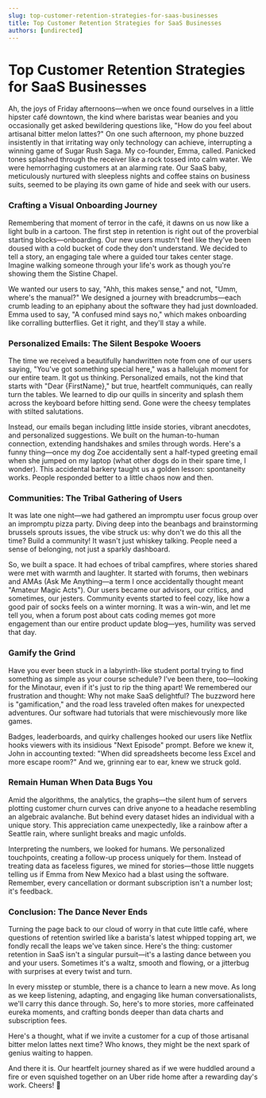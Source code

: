 ```yaml
---
slug: top-customer-retention-strategies-for-saas-businesses
title: Top Customer Retention Strategies for SaaS Businesses
authors: [undirected]
---
```



# Top Customer Retention Strategies for SaaS Businesses

Ah, the joys of Friday afternoons—when we once found ourselves in a little hipster café downtown, the kind where baristas wear beanies and you occasionally get asked bewildering questions like, "How do you feel about artisanal bitter melon lattes?" On one such afternoon, my phone buzzed insistently in that irritating way only technology can achieve, interrupting a winning game of Sugar Rush Saga. My co-founder, Emma, called. Panicked tones splashed through the receiver like a rock tossed into calm water. We were hemorrhaging customers at an alarming rate. Our SaaS baby, meticulously nurtured with sleepless nights and coffee stains on business suits, seemed to be playing its own game of hide and seek with our users.

### Crafting a Visual Onboarding Journey

Remembering that moment of terror in the café, it dawns on us now like a light bulb in a cartoon. The first step in retention is right out of the proverbial starting blocks—onboarding. Our new users mustn't feel like they’ve been doused with a cold bucket of code they don't understand. We decided to tell a story, an engaging tale where a guided tour takes center stage. Imagine walking someone through your life's work as though you're showing them the Sistine Chapel. 

We wanted our users to say, "Ahh, this makes sense," and not, "Umm, where's the manual?" We designed a journey with breadcrumbs—each crumb leading to an epiphany about the software they had just downloaded. Emma used to say, "A confused mind says no," which makes onboarding like corralling butterflies. Get it right, and they'll stay a while.

### Personalized Emails: The Silent Bespoke Wooers

The time we received a beautifully handwritten note from one of our users saying, "You've got something special here," was a hallelujah moment for our entire team. It got us thinking. Personalized emails, not the kind that starts with "Dear {FirstName}," but true, heartfelt communiqués, can really turn the tables. We learned to dip our quills in sincerity and splash them across the keyboard before hitting send. Gone were the cheesy templates with stilted salutations.

Instead, our emails began including little inside stories, vibrant anecdotes, and personalized suggestions. We built on the human-to-human connection, extending handshakes and smiles through words. Here's a funny thing—once my dog Zoe accidentally sent a half-typed greeting email when she jumped on my laptop (what other dogs do in their spare time, I wonder). This accidental barkery taught us a golden lesson: spontaneity works. People responded better to a little chaos now and then.

### Communities: The Tribal Gathering of Users

It was late one night—we had gathered an impromptu user focus group over an impromptu pizza party. Diving deep into the beanbags and brainstorming brussels sprouts issues, the vibe struck us: why don't we do this all the time? Build a community! It wasn't just whiskey talking. People need a sense of belonging, not just a sparkly dashboard.

So, we built a space. It had echoes of tribal campfires, where stories shared were met with warmth and laughter. It started with forums, then webinars and AMAs (Ask Me Anything—a term I once accidentally thought meant "Amateur Magic Acts"). Our users became our advisors, our critics, and sometimes, our jesters. Community events started to feel cozy, like how a good pair of socks feels on a winter morning. It was a win-win, and let me tell you, when a forum post about cats coding memes got more engagement than our entire product update blog—yes, humility was served that day.

### Gamify the Grind

Have you ever been stuck in a labyrinth-like student portal trying to find something as simple as your course schedule? I’ve been there, too—looking for the Minotaur, even if it's just to rip the thing apart! We remembered our frustration and thought: Why not make SaaS delightful? The buzzword here is "gamification," and the road less traveled often makes for unexpected adventures. Our software had tutorials that were mischievously more like games.

Badges, leaderboards, and quirky challenges hooked our users like Netflix hooks viewers with its insidious "Next Episode" prompt. Before we knew it, John in accounting texted: "When did spreadsheets become less Excel and more escape room?" And we, grinning ear to ear, knew we struck gold.

### Remain Human When Data Bugs You

Amid the algorithms, the analytics, the graphs—the silent hum of servers plotting customer churn curves can drive anyone to a headache resembling an algebraic avalanche. But behind every dataset hides an individual with a unique story. This appreciation came unexpectedly, like a rainbow after a Seattle rain, where sunlight breaks and magic unfolds.

Interpreting the numbers, we looked for humans. We personalized touchpoints, creating a follow-up process uniquely for them. Instead of treating data as faceless figures, we mined for stories—those little nuggets telling us if Emma from New Mexico had a blast using the software. Remember, every cancellation or dormant subscription isn't a number lost; it's feedback.

### Conclusion: The Dance Never Ends

Turning the page back to our cloud of worry in that cute little café, where questions of retention swirled like a barista's latest whipped topping art, we fondly recall the leaps we've taken since. Here's the thing: customer retention in SaaS isn't a singular pursuit—it's a lasting dance between you and your users. Sometimes it's a waltz, smooth and flowing, or a jitterbug with surprises at every twist and turn. 

In every misstep or stumble, there is a chance to learn a new move. As long as we keep listening, adapting, and engaging like human conversationalists, we'll carry this dance through. So, here's to more stories, more caffeinated eureka moments, and crafting bonds deeper than data charts and subscription fees.

Here's a thought, what if we invite a customer for a cup of those artisanal bitter melon lattes next time? Who knows, they might be the next spark of genius waiting to happen.

And there it is. Our heartfelt journey shared as if we were huddled around a fire or even squished together on an Uber ride home after a rewarding day's work. Cheers! 🍵